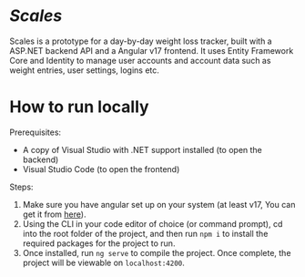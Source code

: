 # *Scales*

Scales is a prototype for a day-by-day weight loss tracker, built with a ASP.NET backend API and a Angular v17 frontend. It uses Entity Framework Core and Identity to manage user accounts and account data such as weight entries, user settings, logins etc.

# How to run locally
Prerequisites:
- A copy of Visual Studio with .NET support installed (to open the backend)
- Visual Studio Code (to open the frontend)

Steps:
1. Make sure you have angular set up on your system (at least v17, You can get it from [here](https://angular.io/guide/setup-local)).
2. Using the CLI in your code editor of choice (or command prompt), cd into the root folder of the project, and then run ``npm i`` to install the required packages for the project to run.
3. Once installed, run ``ng serve`` to compile the project. Once complete, the project will be viewable on ``localhost:4200``.
